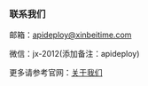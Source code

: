 ### 联系我们

邮箱：apideploy@xinbeitime.com

微信：jx-2012(添加备注：apideploy)



更多请参考官网：[关于我们](https://www.apideploy.cn/pages/about.html)

